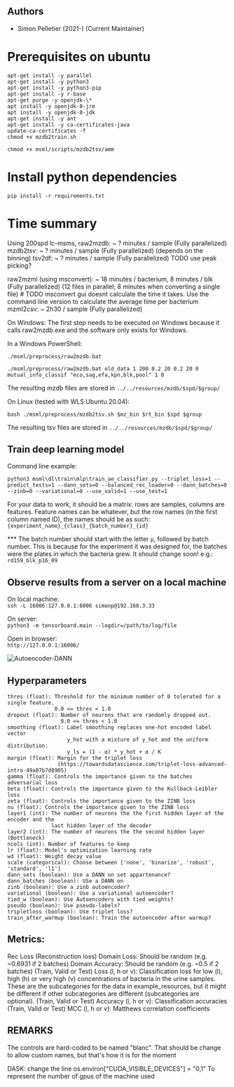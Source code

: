 
## Authors

* Simon Pelletier (2021-) (Current Maintainer)

# Prerequisites on ubuntu
`apt-get install -y parallel`<br/>
`apt-get install -y python3`<br/>
`apt-get install -y python3-pip`<br/>
`apt-get install -y r-base`<br/>
`apt-get purge -y openjdk-\*`<br/>
`apt install -y openjdk-8-jre`<br/>
`apt install -y openjdk-8-jdk`<br/>
`apt-get install -y ant`<br/>
`apt-get install -y ca-certificates-java`<br/>
`update-ca-certificates -f`<br/>
`chmod +x mzdb2train.sh`<br/>

`chmod +x msml/scripts/mzdb2tsv/amm`

# Install python dependencies
`pip install -r requirements.txt`


# Time summary
Using 200spd lc-msms,
raw2mzdb: ~ ? minutes / sample (Fully parallelized)
mzdb2tsv: ~ ? minutes / sample (Fully parallelized) (depends on the binning)
tsv2df: ~ ? minutes / sample (Fully parallelized) TODO use peak picking?

raw2mzml (using msconvert): ~ 18 minutes / bacterium, 8 minutes / blk (Fully parallelized) (12 files in parallel; 8 minutes when converting a single file)  # TODO msconvert gui doesnt calculate the time it takes. Use the command line version to calculate the average time per bacterium
mzml2csv: ~ 2h30 / sample (Fully parallelized)

On Windows:
The first step needs to be executed on Windows because it calls raw2mzdb.exe and the software only exists for Windows.

In a  Windows PowerShell:


`./msml/preprocess/raw2mzdb.bat`

`./msml/preprocess/raw2mzdb.bat old_data 1 200 0.2 20 0.2 20 0 mutual_info_classif "eco,sag,efa,kpn,blk,pool" 1 0`

The resulting mzdb files are stored in `../../resources/mzdb/$spd/$group/`

On Linux (tested with WLS Ubuntu 20.04):

`bash ./msml/preprocess/mzdb2tsv.sh $mz_bin $rt_bin $spd $group`

The resulting tsv files are stored in `../../resources/mzdb/$spd/$group/`

## Train deep learning model
Command line example:

`python3 msml\dl\train\mlp\train_ae_classifier.py --triplet_loss=1 --predict_tests=1 --dann_sets=0 --balanced_rec_loader=0 --dann_batches=0 --zinb=0 --variational=0 --use_valid=1 --use_test=1`

For your data to work, it should be a matrix: rows are samples, columns are features. Feature names can be whatever,
but the row names (in the first column named ID), the names should be as such: `{experiment_name}_{class}_{batch_number}_{id}`

*** The batch number should start with the letter `p`, followed by batch number. This is because for the experiment
it was designed for, the batches were the plates in which the bacteria grew. It should change soon!
e.g.: `rd159_blk_p16_09`

## Observe results from a server on a local machine 
On local machine:<br/>
`ssh -L 16006:127.0.0.1:6006 simonp@192.168.3.33`

On server:<br/>
`python3 -m tensorboard.main --logdir=/path/to/log/file`

Open in browser:<br/>
`http://127.0.0.1:16006/`

![](E:\GITLAB\MSML\images\ae-dann.png "Autoencoder-DANN")

## Hyperparameters
    thres (float): Threshold for the minimum number of 0 tolerated for a single feature. 
                   0.0 <= thres < 1.0
    dropout (float): Number of neurons that are randomly dropped out. 
                     0.0 <= thres < 1.0
    smoothing (float): Label smoothing replaces one-hot encoded label vector 
                       y_hot with a mixture of y_hot and the uniform distribution:
                       y_ls = (1 - α) * y_hot + α / K
    margin (float): Margin for the triplet loss 
                    (https://towardsdatascience.com/triplet-loss-advanced-intro-49a07b7d8905)
    gamma (float): Controls the importance given to the batches adversarial loss
    beta (float): Controls the importance given to the Kullback-Leibler loss
    zeta (float): Controls the importance given to the ZINB loss
    nu (float): Controls the importance given to the ZINB loss
    layer1 (int): The number of neurons the the first hidden layer of the encoder and the
                  last hidden layer of the decoder
    layer2 (int): The number of neurons the the second hidden layer (Bottleneck)
    ncols (int): Number of features to keep
    lr (float): Model's optimization learning rate
    wd (float): Weight decay value
    scale (categorical): Choose between ['none', 'binarize', 'robust', 'standard', 'l1']
    dann_sets (boolean): Use a DANN on set appartenance?
    dann_batches (boolean): USe a DANN on 
    zinb (boolean): Use a zinb autoencoder?
    variational (boolean): Use a variational autoencoder?
    tied_w (boolean): Use Autoencoders with tied weights?
    pseudo (boolean): Use pseudo-labels?
    tripletloss (boolean): Use triplet loss?
    train_after_warmup (boolean): Train the autoencoder after warmup?

## Metrics:
Rec Loss (Reconstruction loss)
Domain Loss: Should be random (e.g. ~0.6931 if 2 batches)
Domain Accuracy: Should be random (e.g. ~0.5 if 2 batches)
(Train, Valid or Test) Loss (l, h or v): Classification loss for low (l), high (h) or very high (v) concentrations
                                         of bacteria in the urine samples. These are the subcategories for the 
                                         data in example_resources, but it might be different if other subcategories 
                                         are different (subcategories are optional).
(Train, Valid or Test) Accuracy (l, h or v): Classification accuracies
(Train, Valid or Test) MCC (l, h or v): Matthews correlation coefficients

## REMARKS
The controls are hard-coded to be named "blanc". That should be change to allow custom names, but that's how it is for the moment

DASK: change the line
os.environ["CUDA_VISIBLE_DEVICES"] = "0,1"
To represent the number of gpus of the machine used
